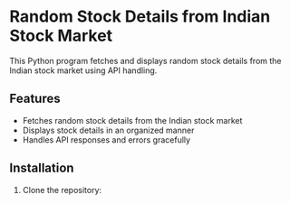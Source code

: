 # Random Stock Details from Indian Stock Market

This Python program fetches and displays random stock details from the Indian stock market using API handling.

## Features

- Fetches random stock details from the Indian stock market
- Displays stock details in an organized manner
- Handles API responses and errors gracefully

## Installation

1. Clone the repository:
